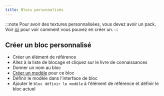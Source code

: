 ```yaml
---
title: Blocs personnalisés
---
```


:::note Pour avoir des textures personnalisées, vous devez avoir un pack. Voir [ici](pack.md#create-a-pack) pour voir comment vous pouvez en créer un. :::

## Créer un bloc personnalisé

* Créer un élément de référence [](custom-items.md)
* Allez à la liste de blocage et cliquez sur le livre de connaissances
* Donner un nom au bloc
* [Créer un modèle](custom-models.md) pour ce bloc
* Définir le modèle dans l'interface de bloc
* Ajouter le `bloc définir le modèle` à l'élément de référence et définir le bloc actuel
